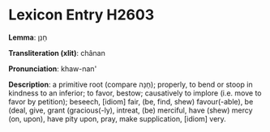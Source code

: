 # Lexicon Entry H2603

**Lemma**: חָנַן

**Transliteration (xlit)**: chânan

**Pronunciation**: khaw-nan'

**Description**:
a primitive root (compare חָנָה); properly, to bend or stoop in kindness to an inferior; to favor, bestow; causatively to implore (i.e. move to favor by petition); beseech, [idiom] fair, (be, find, shew) favour(-able), be (deal, give, grant (gracious(-ly), intreat, (be) merciful, have (shew) mercy (on, upon), have pity upon, pray, make supplication, [idiom] very.
